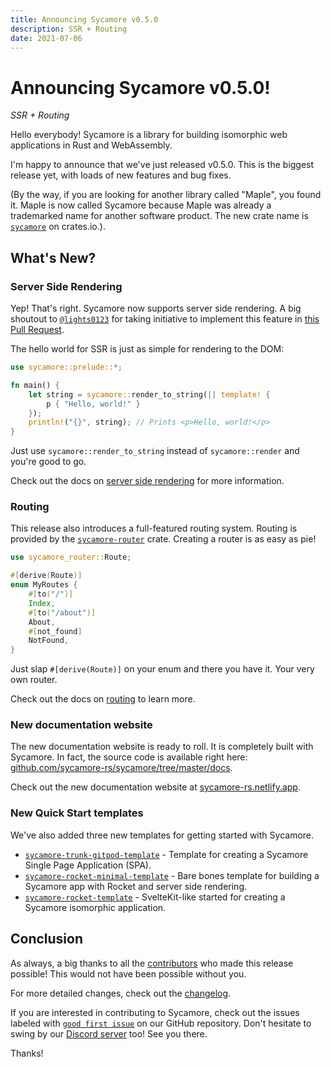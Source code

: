 ```yaml
---
title: Announcing Sycamore v0.5.0
description: SSR + Routing
date: 2021-07-06
---
```


# Announcing Sycamore v0.5.0!

_SSR + Routing_

Hello everybody! Sycamore is a library for building isomorphic web applications in Rust and
WebAssembly.

I'm happy to announce that we've just released v0.5.0. This is the biggest release yet, with loads of
new features and bug fixes.

(By the way, if you are looking for another library called "Maple", you found it. Maple is now
called Sycamore because Maple was already a trademarked name for another software product. The new
crate name is [`sycamore`](https://crates.io/crates/sycamore) on crates.io.).

## What's New?

### Server Side Rendering

Yep! That's right. Sycamore now supports server side rendering. A big shoutout to
[`@lights0123`](https://github.com/lights0123) for taking initiative to implement this feature in
[this Pull Request](https://github.com/sycamore-rs/sycamore/pull/67).

The hello world for SSR is just as simple for rendering to the DOM:

```rust
use sycamore::prelude::*;

fn main() {
    let string = sycamore::render_to_string(|| template! {
        p { "Hello, world!" }
    });
    println!("{}", string); // Prints <p>Hello, world!</p>
}
```

Just use `sycamore::render_to_string` instead of `sycamore::render` and you're good to go.

Check out the docs on [server side rendering](https://sycamore-rs.netlify.app/docs/advanced/ssr) for
more information.

### Routing

This release also introduces a full-featured routing system. Routing is provided by the
[`sycamore-router`](https://crates.io/crates/sycamore-router) crate. Creating a router is as easy as
pie!

```rust
use sycamore_router::Route;

#[derive(Route)]
enum MyRoutes {
    #[to("/")]
    Index,
    #[to("/about")]
    About,
    #[not_found]
    NotFound,
}
```

Just slap `#[derive(Route)]` on your enum and there you have it. Your very own router.

Check out the docs on [routing](https://sycamore-rs.netlify.app/docs/advanced/routing) to learn
more.

### New documentation website

The new documentation website is ready to roll. It is completely built with Sycamore. In fact, the
source code is available right here:
[github.com/sycamore-rs/sycamore/tree/master/docs](https://github.com/sycamore-rs/sycamore/tree/master/docs).

Check out the new documentation website at
[sycamore-rs.netlify.app](https://sycamore-rs.netlify.app).

### New Quick Start templates

We've also added three new templates for getting started with Sycamore.

- [`sycamore-trunk-gitpod-template`](https://github.com/sycamore-rs/sycamore-trunk-gitpod-template) -
  Template for creating a Sycamore Single Page Application (SPA).
- [`sycamore-rocket-minimal-template`](https://github.com/sycamore-rs/sycamore-rocket-minimal-template) -
  Bare bones template for building a Sycamore app with Rocket and server side rendering.
- [`sycamore-rocket-template`](https://github.com/sycamore-rs/sycamore-rocket-template) -
  SvelteKit-like started for creating a Sycamore isomorphic application.

## Conclusion

As always, a big thanks to all the
[contributors](https://github.com/sycamore-rs/sycamore/graphs/contributors) who made this release
possible! This would not have been possible without you.

For more detailed changes, check out the
[changelog](https://github.com/sycamore-rs/sycamore/blob/master/CHANGELOG.md#-050-2021-07-06).

If you are interested in contributing to Sycamore, check out the issues labeled with
[`good first issue`](https://github.com/sycamore-rs/sycamore/issues?q=is%3Aissue+is%3Aopen+label%3A%22good+first+issue%22)
on our GitHub repository. Don't hesitate to swing by our
[Discord server](https://discord.gg/vDwFUmm6mU) too! See you there.

Thanks!
